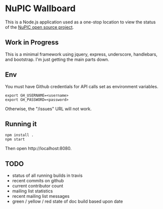 # NuPIC Wallboard

This is a Node.js application used as a one-stop location to view the status of the [NuPIC open source project](http://numenta.org/nupic.html).

## Work in Progress

This is a minimal framework using jquery, express, underscore, handlebars, and bootstrap. I'm just getting the main parts down.

## Env

You must have Github credentials for API calls set as environment variables.

    export GH_USERNAME=<username>
    export GH_PASSWORD=<password>

Otherwise, the "/issues" URL will not work.

## Running it

    npm install .
    npm start

Then open http://localhost:8080.

## TODO

- status of all running builds in travis
- recent commits on github
- current contributor count
- mailing list statistics
- recent mailing list messages
- green / yellow / red state of doc build based upon date
